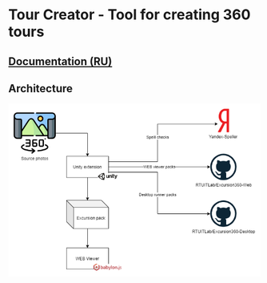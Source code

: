 # Tour Creator - Tool for creating 360 tours

## [Documentation (RU)](Documentation/DOCUMENTATION.md)

## Architecture

![Architecture](Architecture.png)
